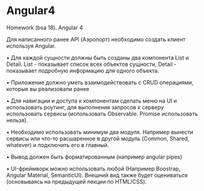 # Angular4
Homework (bsa 18). Angular 4

Для написанного ранее API (Аэропорт) необходимо создать клиент используя Angular.

• Для каждой сущности должны быть созданы два компонента List и Detail. List - показывает список всех объектов сущности, Detail - показывает подробную информацию для одного объекта.

• Приложение должно уметь взаимодействовать с CRUD операциями, которые вы реализовали ранее

• Для навигации и доступа к компонентам сделать меню на UI и использовать роутинг, для выполнения запросов к серверу использовать сервисы (использовать Observable. Promise использовать нельзя).

• Необходимо использовать минимум два модуля. Например вынести сервисы или что-то расшаренное в другой модуль (Common, Shared, whatever) и подключить его в главный.

• Вывод должен быть форматированным (например angular pipes)

• UI-фреймворк можно использовать любой (Например Boostrap, Angular Material, SemanticUI). Внешний вид также будет оцениваться (основываясь на предыдущей лекции по HTML/CSS).
